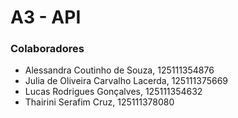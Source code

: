 # A3 - API

### Colaboradores
- Alessandra Coutinho de Souza, 125111354876
- Julia de Oliveira Carvalho Lacerda, 125111375669
- Lucas Rodrigues Gonçalves, 125111354632
- Thairini Serafim Cruz, 125111378080

